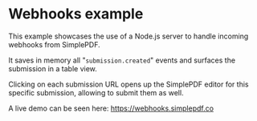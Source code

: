 # Webhooks example

This example showcases the use of a Node.js server to handle incoming webhooks from SimplePDF.

It saves in memory all "`submission.created`" events and surfaces the submission in a table view.

Clicking on each submission URL opens up the SimplePDF editor for this specific submission, allowing to submit them as well.

A live demo can be seen here: https://webhooks.simplepdf.co
